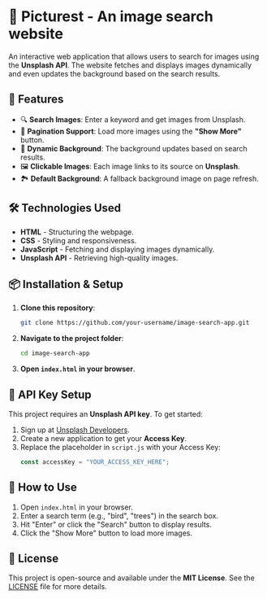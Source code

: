 # 🌟 Picturest - An image search website

An interactive web application that allows users to search for images using the **Unsplash API**. The website fetches and displays images dynamically and even updates the background based on the search results.  


## 🚀 Features  
- 🔍 **Search Images**: Enter a keyword and get images from Unsplash.  
- 📄 **Pagination Support**: Load more images using the **"Show More"** button.  
- 🎨 **Dynamic Background**: The background updates based on search results.  
- 🖼 **Clickable Images**: Each image links to its source on **Unsplash**.  
- 🏞 **Default Background**: A fallback background image on page refresh.  

## 🛠 Technologies Used  
- **HTML** - Structuring the webpage.  
- **CSS** - Styling and responsiveness.  
- **JavaScript** - Fetching and displaying images dynamically.  
- **Unsplash API** - Retrieving high-quality images.  

## 📦 Installation & Setup  
1. **Clone this repository**:  
   ```bash
   git clone https://github.com/your-username/image-search-app.git

2. **Navigate to the project folder**:
    ```bash
    cd image-search-app
    ```

3. **Open `index.html` in your browser**.


## 🔑 API Key Setup

This project requires an **Unsplash API key**. To get started:

1. Sign up at [Unsplash Developers](https://unsplash.com/developers).
2. Create a new application to get your **Access Key**.
3. Replace the placeholder in `script.js` with your Access Key:
    ```js
    const accessKey = "YOUR_ACCESS_KEY_HERE";
    ```

## 🚀 How to Use

1. Open `index.html` in your browser.
2. Enter a search term (e.g., "bird", "trees") in the search box.
3. Hit "Enter" or click the "Search" button to display results.
4. Click the "Show More" button to load more images.


## 📜 License

This project is open-source and available under the **MIT License**. See the [LICENSE](LICENSE) file for more details.
